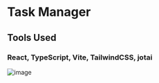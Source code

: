 # Task Manager 
## Tools Used
### React, TypeScript, Vite, TailwindCSS, jotai

![image](https://github.com/Dagmawi-22/task-mgt/assets/109204719/128eddfa-93bb-4231-a839-34564827d016)



